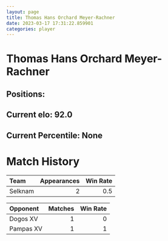 ```yaml
---  
layout: page  
title: Thomas Hans Orchard Meyer-Rachner  
date: 2023-03-17 17:31:22.859901  
categories: player  
---
```

# Thomas Hans Orchard Meyer-Rachner

## Positions: 

## Current elo: 92.0

## Current Percentile: None

# Match History


| Team    |   Appearances |   Win Rate |
|:--------|--------------:|-----------:|
| Selknam |             2 |        0.5 |

| Opponent   |   Matches |   Win Rate |
|:-----------|----------:|-----------:|
| Dogos XV   |         1 |          0 |
| Pampas XV  |         1 |          1 |